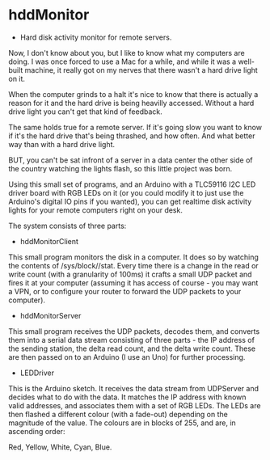 hddMonitor
==========

* Hard disk activity monitor for remote servers.

Now, I don't know about you, but I like to know what my computers are
doing.  I was once forced to use a Mac for a while, and while it was
a well-built machine, it really got on my nerves that there wasn't a
hard drive light on it.

When the computer grinds to a halt it's nice to know that there is
actually a reason for it and the hard drive is being heavilly accessed.
Without a hard drive light you can't get that kind of feedback.

The same holds true for a remote server.  If it's going slow you want to
know if it's the hard drive that's being thrashed, and how often.  And what
better way than with a hard drive light.

BUT, you can't be sat infront of a server in a data center the other side
of the country watching the lights flash, so this little project was born.

Using this small set of programs, and an Arduino with a TLC59116 I2C LED
driver board with RGB LEDs on it (or you could modify it to just use the
Arduino's digital IO pins if you wanted), you can get realtime disk activity
lights for your remote computers right on your desk.

The system consists of three parts:

* hddMonitorClient

This small program monitors the disk in a computer.  It does so by watching
the contents of /sys/block/<drive>/stat.  Every time there is a change in the
read or write count (with a granularity of 100ms) it crafts a small UDP packet
and fires it at your computer (assuming it has access of course - you may want
a VPN, or to configure your router to forward the UDP packets to your
computer).

* hddMonitorServer

This small program receives the UDP packets, decodes them, and converts them
into a serial data stream consisting of three parts - the IP address of the
sending station, the delta read count, and the delta write count.  These are
then passed on to an Arduino (I use an Uno) for further processing.

* LEDDriver

This is the Arduino sketch.  It receives the data stream from UDPServer
and decides what to do with the data.  It matches the IP address with known
valid addresses, and associates them with a set of RGB LEDs.  The LEDs
are then flashed a different colour (with a fade-out) depending on the
magnitude of the value.  The colours are in blocks of 255, and are, in
ascending order:

Red, Yellow, White, Cyan, Blue.


